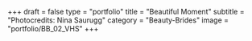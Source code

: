 +++
draft = false
type = "portfolio"
title = "Beautiful Moment"
subtitle = "Photocredits: Nina Saurugg"
category = "Beauty-Brides"
image = "portfolio/BB_02_VHS"
+++
